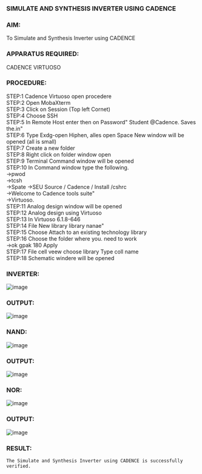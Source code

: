 ### SIMULATE AND SYNTHESIS INVERTER USING CADENCE
### AIM:
To Simulate and Synthesis Inverter using CADENCE

### APPARATUS REQUIRED: 
CADENCE VIRTUOSO

### PROCEDURE:
STEP:1 Cadence Virtuoso open procedere<br>
STEP:2 Open MobaXterm<br>
STEP:3 Click on Session (Top left Cornet)<br>
STEP:4 Choose SSH<br>
STEP:5 In Remote Host enter then on Password" Student @Cadence. Saves the.in"<br>
STEP:6 Type Exdg-open Hiphen, alles open Space New window will be opened (all is small)<br>
STEP:7 Create a new folder<br>
STEP:8 Right click on folder window open<br>
STEP:9 Terminal Command window will be opened<br>
STEP:10 In Command window type the following.<br>
      ->pwod<br>
      ->tcsh<br>
      ->Spate →SEU Source / Cadence / Install /cshrc<br>
      ->Welcome to Cadence tools suite"<br>
      ->Virtuoso.<br>
STEP:11 Analog design window will be opened<br>
STEP:12 Analog design using Virtuoso<br>
STEP:13 In Virtuoso 6.1.8-646<br>
STEP:14 File New library library nanae"<br>
STEP:15 Choose Attach to an existing technology library<br>
STEP:16 Choose the folder where you. need to work<br>
        ->ok gpak 180 Apply<br>
STEP:17 File cell veew choose library Type coll name<br>
STEP:18 Schematic windere will be opened<br>


### INVERTER:
![image](https://github.com/Nandhak23/VLSI-LAB-EXP-6/assets/160568515/bd726ca3-2bf7-468e-ae20-47d072566a79)




### OUTPUT:
![image](https://github.com/Nandhak23/VLSI-LAB-EXP-6/assets/160568515/bf3f03a2-3785-456a-9a24-0034caf93e6c)




### NAND:
![image](https://github.com/Nandhak23/VLSI-LAB-EXP-6/assets/160568515/02c3d875-9a67-4fa4-82da-e939e90b3dab)



### OUTPUT:
![image](https://github.com/Nandhak23/VLSI-LAB-EXP-6/assets/160568515/245970a6-3655-4c35-a723-9b7a9ddd5f4f)




### NOR:
![image](https://github.com/Nandhak23/VLSI-LAB-EXP-6/assets/160568515/fc4b16ac-b6ea-49c9-b663-7d235195d075)



### OUTPUT:
![image](https://github.com/Nandhak23/VLSI-LAB-EXP-6/assets/160568515/34a21b42-d854-4257-a573-edbcea26e998)


### RESULT:
	The Simulate and Synthesis Inverter using CADENCE is successfully verified.

